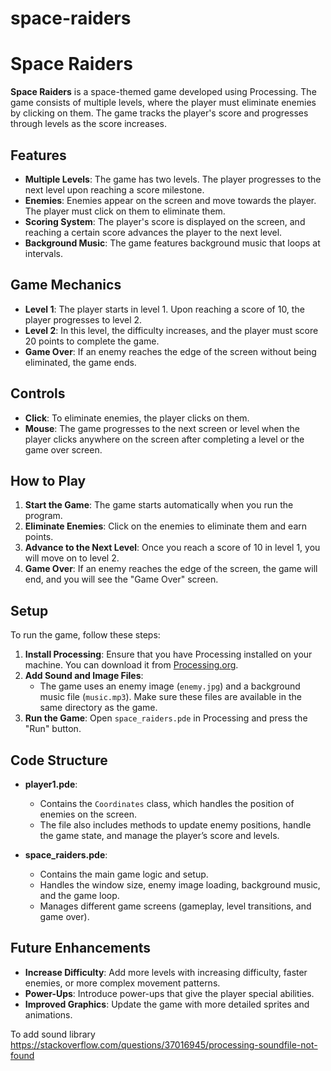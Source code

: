 # space-raiders

# Space Raiders

**Space Raiders** is a space-themed game developed using Processing. The game consists of multiple levels, where the player must eliminate enemies by clicking on them. The game tracks the player's score and progresses through levels as the score increases.

## Features

- **Multiple Levels**: The game has two levels. The player progresses to the next level upon reaching a score milestone.
- **Enemies**: Enemies appear on the screen and move towards the player. The player must click on them to eliminate them.
- **Scoring System**: The player's score is displayed on the screen, and reaching a certain score advances the player to the next level.
- **Background Music**: The game features background music that loops at intervals.

## Game Mechanics

- **Level 1**: The player starts in level 1. Upon reaching a score of 10, the player progresses to level 2.
- **Level 2**: In this level, the difficulty increases, and the player must score 20 points to complete the game.
- **Game Over**: If an enemy reaches the edge of the screen without being eliminated, the game ends.

## Controls

- **Click**: To eliminate enemies, the player clicks on them.
- **Mouse**: The game progresses to the next screen or level when the player clicks anywhere on the screen after completing a level or the game over screen.

## How to Play

1. **Start the Game**: The game starts automatically when you run the program.
2. **Eliminate Enemies**: Click on the enemies to eliminate them and earn points.
3. **Advance to the Next Level**: Once you reach a score of 10 in level 1, you will move on to level 2.
4. **Game Over**: If an enemy reaches the edge of the screen, the game will end, and you will see the "Game Over" screen.

## Setup

To run the game, follow these steps:

1. **Install Processing**: Ensure that you have Processing installed on your machine. You can download it from [Processing.org](https://processing.org/download/).
2. **Add Sound and Image Files**:
    - The game uses an enemy image (`enemy.jpg`) and a background music file (`music.mp3`). Make sure these files are available in the same directory as the game.
3. **Run the Game**: Open `space_raiders.pde` in Processing and press the "Run" button.

## Code Structure

- **player1.pde**:
  - Contains the `Coordinates` class, which handles the position of enemies on the screen.
  - The file also includes methods to update enemy positions, handle the game state, and manage the player’s score and levels.

- **space_raiders.pde**:
  - Contains the main game logic and setup.
  - Handles the window size, enemy image loading, background music, and the game loop.
  - Manages different game screens (gameplay, level transitions, and game over).

## Future Enhancements

- **Increase Difficulty**: Add more levels with increasing difficulty, faster enemies, or more complex movement patterns.
- **Power-Ups**: Introduce power-ups that give the player special abilities.
- **Improved Graphics**: Update the game with more detailed sprites and animations.


To add sound library
https://stackoverflow.com/questions/37016945/processing-soundfile-not-found
